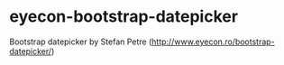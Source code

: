 # eyecon-bootstrap-datepicker
Bootstrap datepicker by Stefan Petre (http://www.eyecon.ro/bootstrap-datepicker/)
